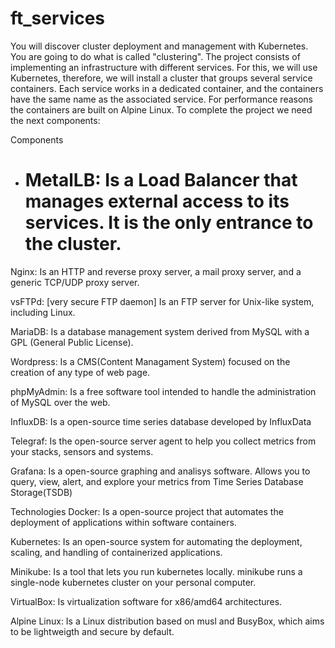 # ft_services
You will discover cluster deployment and management with Kubernetes. You are going to do what is called "clustering". The project consists of implementing an infrastructure with different services. For this, we will use Kubernetes, therefore, we will install a cluster that groups several service containers. Each service works in a dedicated container, and the containers have the same name as the associated service. For performance reasons the containers are built on Alpine Linux. To complete the project we need the next components:

Components
* # MetalLB: Is a Load Balancer that manages external access to its services. It is the only entrance to the cluster.

Nginx: Is an HTTP and reverse proxy server, a mail proxy server, and a generic TCP/UDP proxy server.

vsFTPd: [very secure FTP daemon] Is an FTP server for Unix-like system, including Linux.

MariaDB: Is a database management system derived from MySQL with a GPL (General Public License).

Wordpress: Is a CMS(Content Managament System) focused on the creation of any type of web page.

phpMyAdmin: Is a free software tool intended to handle the administration of MySQL over the web.

InfluxDB: Is a open-source time series database developed by InfluxData

Telegraf: Is the open-source server agent to help you collect metrics from your stacks, sensors and systems.

Grafana: Is a open-source graphing and analisys software. Allows you to query, view, alert, and explore your metrics from Time Series Database Storage(TSDB)

Technologies
Docker: Is a open-source project that automates the deployment of applications within software containers.

Kubernetes: Is an open-source system for automating the deployment, scaling, and handling of containerized applications.

Minikube: Is a tool that lets you run kubernetes locally. minikube runs a single-node kubernetes cluster on your personal computer.

VirtualBox: Is virtualization software for x86/amd64 architectures.

Alpine Linux: Is a Linux distribution based on musl and BusyBox, which aims to be lightweigth and secure by default.
